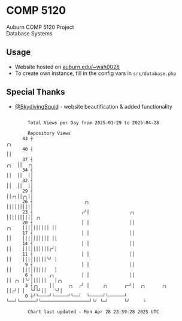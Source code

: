 # COMP 5120
Auburn COMP 5120 Project  
Database Systems

## Usage
- Website hosted on [auburn.edu/~wah0028](https://webhome.auburn.edu/~wah0028/)
- To create own instance, fill in the config vars in `src/database.php`

## Special Thanks
- [@SkydivingSquid](https://github.com/SkydivingSquid) - website beautification & added functionality

```

        Total Views per Day from 2025-01-29 to 2025-04-28

        Repository Views
      43 ┼                                                                              ╭╮
      40 ┤                                                                              ││
      37 ┤                                                                          ╭╮  ││  ╭╮
      34 ┤                                                                          ││  ││  ││
      32 ┤                                                                          ││  ││  ││
      29 ┤                                                                          ││╭╮││╭╮││
      26 ┤                   ╭╮                                                     ││││││││││
      23 ┤                  ╭╯│               ╭╮                                    ││││││││││ ╭╮
      20 ┤                  │ │               ││                              ╭╮    ││││││││││ ││
      17 ┤                  │ │               ││                              ││    ││││││││││ ││
      14 ┤                  │ │               ││                              ││    ││││││││││╭╯│
      11 ┤                  │ │               ││                              ││    │││││││││╰╯ │
       9 ┤                  │ │               ││                              ││    │││││││││   │
       6 ┤      ╭╮          │ │               ││                              ││ ╭╮ │╰╯││││││   │╭╮
       3 ┤╭╮    ││     ╭╮  ╭╯ │     ╭╮      ╭─╯│  ╭╮      ╭╮                  ││╭╯│ │  ╰╯╰╯││   ╰╯│
       0 ┼╯╰────╯╰─────╯╰──╯  ╰─────╯╰──────╯  ╰──╯╰──────╯╰──────────────────╯╰╯ ╰─╯      ╰╯     ╰

        Chart last updated - Mon Apr 28 23:59:28 2025 UTC
        
```
